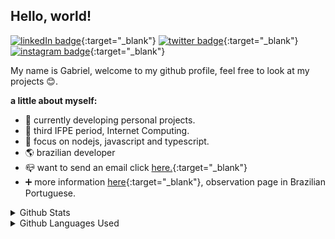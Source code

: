 ## Hello, world!

[![linkedIn badge](https://img.shields.io/badge/gabriel4g-blue?style=flat-square&logo=linkedin)](https://www.linkedin.com/in/gabriel4g/){:target="_blank"}
[![twitter badge](https://img.shields.io/badge/gabol4g-blue?style=flat-square&logo=twitter)](https://twitter.com/gabol4g){:target="_blank"}
[![instagram badge](https://img.shields.io/badge/gabol.sk8-blue?style=flat-square&logo=instagram)](https://www.instagram.com/gabol.sk8/){:target="_blank"}

My name is Gabriel, welcome to my github profile, feel free to look at my projects :blush:.

**a little about myself:**
 - :running: currently developing personal projects.
 - :school: third IFPE period, Internet Computing.
 - :notebook: focus on nodejs, javascript and typescript.
 - :earth_americas: brazilian developer
 - :mailbox_closed: want to send an email click [here.](mailto:grupo.mariz@outlook.com){:target="_blank"}
 - :heavy_plus_sign: more information [here](https://gabriel4g.github.io/about/){:target="_blank"}, observation page in Brazilian Portuguese.

<details>
    <summary>Github Stats</summary>
    <img width="320px" 
    src="https://github-readme-stats.vercel.app/api/top-langs/?username=gabriel4g&hide=html&layout=compact&theme=" alt="">

</details>
<details>
    <summary>Github Languages Used</summary>
    <img width="320px" src="https://github-readme-stats.vercel.app/api?username=gabriel4g&theme=" alt="">
</details>
